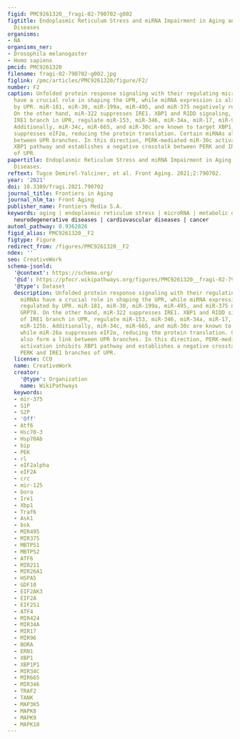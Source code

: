 ```yaml
---
figid: PMC9261320__fragi-02-790702-g002
figtitle: Endoplasmic Reticulum Stress and miRNA Impairment in Aging and Age-Related
  Diseases
organisms:
- NA
organisms_ner:
- Drosophila melanogaster
- Homo sapiens
pmcid: PMC9261320
filename: fragi-02-790702-g002.jpg
figlink: /pmc/articles/PMC9261320/figure/F2/
number: F2
caption: Unfolded protein response signaling with their regulating microRNAs. miRNAs
  have a crucial role in shaping the UPR, while miRNA expression is also regulated
  by UPR. miR-181, miR-30, miR-199a, miR-495, and miR-375 negatively regulates GRP78.
  On the other hand, miR-322 suppresses IRE1. XBP1 and RIDD signaling, members of
  IRE1 branch in UPR, regulate miR-153, miR-346, miR-34a, miR-17, miR-96, and miR-125b.
  Additionally, miR-34c, miR-665, and miR-30c are known to target XBP1, while miR-26a
  suppresses eIF2α, reducing the protein translation. Certain miRNAs also form a link
  between UPR branches. In this direction, PERK-mediated miR-30c activation inhibits
  XBP1 pathway and establishes a negative crosstalk between PERK and IRE1 branches
  of UPR.
papertitle: Endoplasmic Reticulum Stress and miRNA Impairment in Aging and Age-Related
  Diseases.
reftext: Tugce Demirel-Yalciner, et al. Front Aging. 2021;2:790702.
year: '2021'
doi: 10.3389/fragi.2021.790702
journal_title: Frontiers in Aging
journal_nlm_ta: Front Aging
publisher_name: Frontiers Media S.A.
keywords: aging | endoplasmic reticulum stress | microRNA | metabolic disorders |
  neurodegenerative diseases | cardiovascular diseases | cancer
automl_pathway: 0.9362826
figid_alias: PMC9261320__F2
figtype: Figure
redirect_from: /figures/PMC9261320__F2
ndex: ''
seo: CreativeWork
schema-jsonld:
  '@context': https://schema.org/
  '@id': https://pfocr.wikipathways.org/figures/PMC9261320__fragi-02-790702-g002.html
  '@type': Dataset
  description: Unfolded protein response signaling with their regulating microRNAs.
    miRNAs have a crucial role in shaping the UPR, while miRNA expression is also
    regulated by UPR. miR-181, miR-30, miR-199a, miR-495, and miR-375 negatively regulates
    GRP78. On the other hand, miR-322 suppresses IRE1. XBP1 and RIDD signaling, members
    of IRE1 branch in UPR, regulate miR-153, miR-346, miR-34a, miR-17, miR-96, and
    miR-125b. Additionally, miR-34c, miR-665, and miR-30c are known to target XBP1,
    while miR-26a suppresses eIF2α, reducing the protein translation. Certain miRNAs
    also form a link between UPR branches. In this direction, PERK-mediated miR-30c
    activation inhibits XBP1 pathway and establishes a negative crosstalk between
    PERK and IRE1 branches of UPR.
  license: CC0
  name: CreativeWork
  creator:
    '@type': Organization
    name: WikiPathways
  keywords:
  - mir-375
  - S1P
  - S2P
  - 'Off'
  - Atf6
  - Hsc70-3
  - Hsp70Ab
  - bip
  - PEK
  - rl
  - eIF2alpha
  - eIF2A
  - crc
  - mir-125
  - bora
  - Ire1
  - Xbp1
  - Traf6
  - Ask1
  - bsk
  - MIR495
  - MIR375
  - MBTPS1
  - MBTPS2
  - ATF6
  - MIR211
  - MIR26A1
  - HSPA5
  - GDF10
  - EIF2AK3
  - EIF2A
  - EIF2S1
  - ATF4
  - MIR424
  - MIR34A
  - MIR17
  - MIR96
  - BORA
  - ERN1
  - XBP1
  - XBP1P1
  - MIR34C
  - MIR665
  - MIR346
  - TRAF2
  - TANK
  - MAP3K5
  - MAPK8
  - MAPK9
  - MAPK10
---
```

